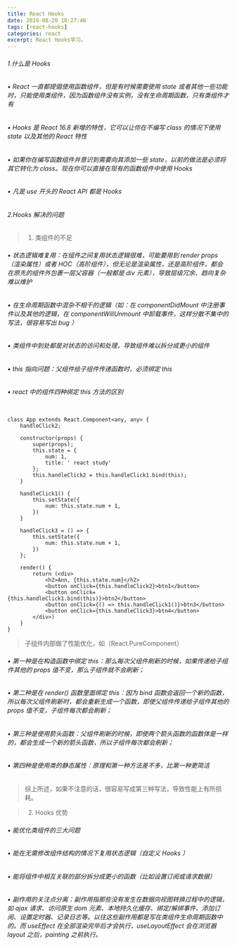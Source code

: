 ```yaml
---
title: React Hooks
date: 2019-08-20 10:27:46
tags: [react-hooks]
categories: react
excerpt: React Hooks学习。
---
```


###### 1.什么是 Hooks

###### • React 一直都提倡使用函数组件，但是有时候需要使用 state 或者其他一些功能时，只能使用类组件，因为函数组件没有实例，没有生命周期函数，只有类组件才有
###### • Hooks 是 React 16.8 新增的特性，它可以让你在不编写 class 的情况下使用 state 以及其他的 React 特性
###### • 如果你在编写函数组件并意识到需要向其添加一些 state，以前的做法是必须将其它转化为 class。现在你可以直接在现有的函数组件中使用 Hooks 
###### • 凡是 use 开头的 React API  都是 Hooks


###### 2.Hooks 解决的问题
>1. 类组件的不足
###### • 状态逻辑难复用：在组件之间复用状态逻辑很难，可能要用到 render props （渲染属性）或者 HOC（高阶组件），但无论是渲染属性，还是高阶组件，都会在原先的组件外包裹一层父容器（一般都是 div 元素），导致层级冗余、趋向复杂难以维护
###### • 在生命周期函数中混杂不相干的逻辑（如：在 componentDidMount 中注册事件以及其他的逻辑，在 componentWillUnmount 中卸载事件，这样分散不集中的写法，很容易写出 bug ）
###### • 类组件中到处都是对状态的访问和处理，导致组件难以拆分成更小的组件
###### • this 指向问题：父组件给子组件传递函数时，必须绑定 this 
###### • react 中的组件四种绑定 this 方法的区别

```

class App extends React.Component<any, any> {
    handleClick2;

    constructor(props) {
        super(props);
        this.state = {
            num: 1,
            title: ' react study'
        };
        this.handleClick2 = this.handleClick1.bind(this);
    }

    handleClick1() {
        this.setState({
            num: this.state.num + 1,
        })
    }

    handleClick3 = () => {
        this.setState({
            num: this.state.num + 1,
        })
    };

    render() {
        return (<div>
            <h2>Ann, {this.state.num}</h2>
            <button onClick={this.handleClick2}>btn1</button>
            <button onClick={this.handleClick1.bind(this)}>btn2</button>
            <button onClick={() => this.handleClick1()}>btn3</button>
            <button onClick={this.handleClick3}>btn4</button>
        </div>)
    }
}
```

>子组件内部做了性能优化，如（React.PureComponent）
###### • 第一种是在构造函数中绑定 this：那么每次父组件刷新的时候，如果传递给子组件其他的 props 值不变，那么子组件就不会刷新；
###### • 第二种是在 render() 函数里面绑定 this：因为 bind 函数会返回一个新的函数，所以每次父组件刷新时，都会重新生成一个函数，即使父组件传递给子组件其他的 props 值不变，子组件每次都会刷新；
###### • 第三种是使用箭头函数：父组件刷新的时候，即使两个箭头函数的函数体是一样的，都会生成一个新的箭头函数，所以子组件每次都会刷新；
###### • 第四种是使用类的静态属性：原理和第一种方法差不多，比第一种更简洁

>综上所述，如果不注意的话，很容易写成第三种写法，导致性能上有所损耗。

>2. Hooks 优势
###### • 能优化类组件的三大问题
###### • 能在无需修改组件结构的情况下复用状态逻辑（自定义 Hooks ）
###### • 能将组件中相互关联的部分拆分成更小的函数（比如设置订阅或请求数据）
###### • 副作用的关注点分离：副作用指那些没有发生在数据向视图转换过程中的逻辑，如 ajax 请求、访问原生 dom 元素、本地持久化缓存、绑定/解绑事件、添加订阅、设置定时器、记录日志等。以往这些副作用都是写在类组件生命周期函数中的。而 useEffect 在全部渲染完毕后才会执行，useLayoutEffect 会在浏览器 layout 之后，painting 之前执行。